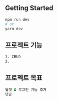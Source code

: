 ## Getting Started

```bash
npm run dev
# or
yarn dev
```

## 프로젝트 기능

```bash
1. CRUD
2.
```

## 프로젝트 목표

```bash
월렛 & 로그인 기능 추가
댓글
```
